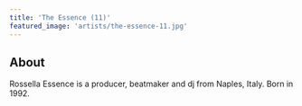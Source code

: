 ```yaml
---
title: 'The Essence (11)'
featured_image: 'artists/the-essence-11.jpg'
---
```


## About

Rossella Essence is a producer, beatmaker and dj from Naples, Italy. Born in 1992.
